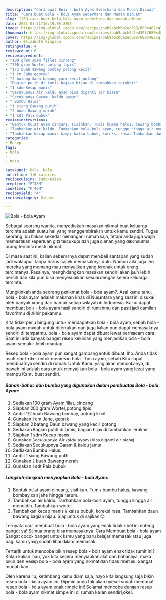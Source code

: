```yaml
---
description: "Cara buat Bola - bola Ayam Sederhana dan Mudah Dibuat"
title: "Cara buat Bola - bola Ayam Sederhana dan Mudah Dibuat"
slug: 1269-cara-buat-bola-bola-ayam-sederhana-dan-mudah-dibuat
date: 2021-05-31T16:19:05.829Z
image: https://img-global.cpcdn.com/recipes/bab9abcb6a2ed398/680x482cq70/bola-bola-ayam-foto-resep-utama.jpg
thumbnail: https://img-global.cpcdn.com/recipes/bab9abcb6a2ed398/680x482cq70/bola-bola-ayam-foto-resep-utama.jpg
cover: https://img-global.cpcdn.com/recipes/bab9abcb6a2ed398/680x482cq70/bola-bola-ayam-foto-resep-utama.jpg
author: Elizabeth Simpson
ratingvalue: 4
reviewcount: 6
recipeingredient:
- "100 gram Ayam fillet cincang"
- "200 gram Wortel potong tipis"
- "1/2 buah Bawang bombay potong kecil"
- "1 cm Jahe geprek"
- "2 batang Daun bawang yang kecil potong"
- "Bagian putih di tumis bagian hijau di tambahkan terakhir"
- "1 sdm Kecap manis"
- "Secukupnya Air kaldu ayam bisa diganti air biasa"
- "Secukupnya Garam  kaldu jamur"
- " Bumbu Halus"
- "1 siung Bawang putih"
- "2 buah Bawang merah"
- "1 sdt Pala bubuk"
recipeinstructions:
- "Bentuk bulat ayam cincang, sisihkan. Tumis bumbu halus, bawang bombay dan jahe hingga harum."
- "Tambahkan air kaldu. Tambahkan bola-bola ayam, tunggu hingga air mendidih. Tambahkan wortel."
- "Tambahkan kecap manis &amp; kalsu bubuk, koreksi rasa. Tambahkan daun bawang bagian hijau. Siap untuk di sajikan 😊"
categories:
- Resep
tags:
- bola
- 
- bola

katakunci: bola  bola 
nutrition: 116 calories
recipecuisine: Indonesian
preptime: "PT38M"
cooktime: "PT45M"
recipeyield: "4"
recipecategory: Dinner

---
```



![Bola - bola Ayam](https://img-global.cpcdn.com/recipes/bab9abcb6a2ed398/680x482cq70/bola-bola-ayam-foto-resep-utama.jpg)

Sebagai seorang wanita, menyediakan masakan nikmat buat keluarga tercinta adalah suatu hal yang menggembirakan untuk kamu sendiri. Tugas seorang ibu bukan sekedar menangani rumah saja, tetapi anda juga wajib memastikan keperluan gizi tercukupi dan juga olahan yang dikonsumsi orang tercinta mesti nikmat.

Di masa  saat ini, kalian sebenarnya dapat membeli santapan yang sudah jadi walaupun tanpa harus capek memasaknya dulu. Namun ada juga lho mereka yang memang mau menyajikan yang terenak untuk orang tercintanya. Pasalnya, menghidangkan masakan sendiri akan jauh lebih bersih dan kita pun bisa menyesuaikan sesuai dengan selera keluarga tercinta. 



Mungkinkah anda seorang penikmat bola - bola ayam?. Asal kamu tahu, bola - bola ayam adalah makanan khas di Nusantara yang saat ini disukai oleh banyak orang dari hampir setiap wilayah di Indonesia. Kamu dapat membuat bola - bola ayam hasil sendiri di rumahmu dan pasti jadi camilan favoritmu di akhir pekanmu.

Kita tidak perlu bingung untuk mendapatkan bola - bola ayam, sebab bola - bola ayam mudah untuk ditemukan dan juga kalian pun dapat memasaknya sendiri di tempatmu. bola - bola ayam dapat dibuat lewat bermacam cara. Saat ini ada banyak banget resep kekinian yang menjadikan bola - bola ayam semakin lebih mantap.

Resep bola - bola ayam pun sangat gampang untuk dibuat, lho. Anda tidak usah ribet-ribet untuk memesan bola - bola ayam, sebab Kita dapat membuatnya sendiri di rumah. Untuk Kamu yang akan mencobanya, di bawah ini adalah cara untuk menyajikan bola - bola ayam yang lezat yang mampu Kamu buat sendiri.

<!--inarticleads1-->

##### Bahan-bahan dan bumbu yang digunakan dalam pembuatan Bola - bola Ayam:

1. Sediakan 100 gram Ayam fillet, cincang
1. Siapkan 200 gram Wortel, potong tipis
1. Ambil 1/2 buah Bawang bombay, potong kecil
1. Gunakan 1 cm Jahe, geprek
1. Siapkan 2 batang Daun bawang yang kecil, potong
1. Sediakan Bagian putih di tumis, bagian hijau di tambahkan terakhir
1. Siapkan 1 sdm Kecap manis
1. Gunakan Secukupnya Air kaldu ayam (bisa diganti air biasa)
1. Sediakan Secukupnya Garam &amp; kaldu jamur
1. Sediakan  Bumbu Halus:
1. Ambil 1 siung Bawang putih
1. Gunakan 2 buah Bawang merah
1. Gunakan 1 sdt Pala bubuk




<!--inarticleads2-->

##### Langkah-langkah menyiapkan Bola - bola Ayam:

1. Bentuk bulat ayam cincang, sisihkan. Tumis bumbu halus, bawang bombay dan jahe hingga harum.
1. Tambahkan air kaldu. Tambahkan bola-bola ayam, tunggu hingga air mendidih. Tambahkan wortel.
1. Tambahkan kecap manis &amp; kalsu bubuk, koreksi rasa. Tambahkan daun bawang bagian hijau. Siap untuk di sajikan 😊




Ternyata cara membuat bola - bola ayam yang enak tidak ribet ini enteng banget ya! Semua orang bisa memasaknya. Cara Membuat bola - bola ayam Sangat cocok banget untuk kamu yang baru belajar memasak atau juga bagi kamu yang sudah lihai dalam memasak.

Tertarik untuk mencoba bikin resep bola - bola ayam enak tidak rumit ini? Kalau kalian mau, yuk kita segera menyiapkan alat dan bahannya, maka bikin deh Resep bola - bola ayam yang nikmat dan tidak ribet ini. Sangat mudah kan. 

Oleh karena itu, ketimbang kamu diam saja, hayo kita langsung saja bikin resep bola - bola ayam ini. Dijamin anda tak akan nyesel sudah membuat resep bola - bola ayam enak simple ini! Selamat mencoba dengan resep bola - bola ayam nikmat simple ini di rumah kalian sendiri,oke!.

